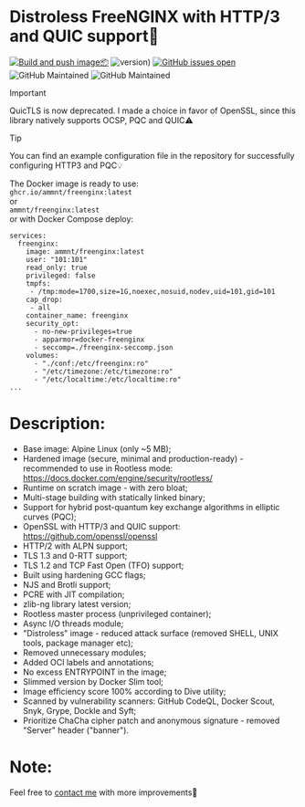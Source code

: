 # Distroless FreeNGINX with HTTP/3 and QUIC support🚀

[![Build and push image📦](https://github.com/ammnt/freenginx/actions/workflows/build.yml/badge.svg)](https://github.com/ammnt/freenginx/actions/workflows/build.yml)
![version)](https://img.shields.io/github/v/release/ammnt/freenginx)
[![GitHub issues open](https://img.shields.io/github/issues/ammnt/freenginx.svg)](https://github.com/ammnt/freenginx/issues)
![GitHub Maintained](https://img.shields.io/badge/open%20source-yes-orange)
![GitHub Maintained](https://img.shields.io/badge/maintained-yes-yellow)

> [!IMPORTANT]
> QuicTLS is now deprecated. I made a choice in favor of OpenSSL, since this library natively supports OCSP, PQC and QUIC⚠️

> [!TIP]
> You can find an example configuration file in the repository for successfully configuring HTTP3 and PQC💡

The Docker image is ready to use:<br>
<code>ghcr.io/ammnt/freenginx:latest</code><br>
or<br>
<code>ammnt/freenginx:latest</code><br>
or with Docker Compose deploy:
```
services:
  freenginx:
    image: ammnt/freenginx:latest
    user: "101:101"
    read_only: true
    privileged: false
    tmpfs:
     - /tmp:mode=1700,size=1G,noexec,nosuid,nodev,uid=101,gid=101
    cap_drop:
     - all
    container_name: freenginx
    security_opt:
      - no-new-privileges=true
      - apparmor=docker-freenginx
      - seccomp=./freenginx-seccomp.json
    volumes:
      - "./conf:/etc/freenginx:ro"
      - "/etc/timezone:/etc/timezone:ro"
      - "/etc/localtime:/etc/localtime:ro"
...
```

# Description:

- Base image: Alpine Linux (only ~5 MB);
- Hardened image (secure, minimal and production-ready) - recommended to use in Rootless mode:<br>
https://docs.docker.com/engine/security/rootless/
- Runtime on scratch image - with zero bloat;
- Multi-stage building with statically linked binary;
- Support for hybrid post-quantum key exchange algorithms in elliptic curves (PQC);
- OpenSSL with HTTP/3 and QUIC support:<br>
https://github.com/openssl/openssl
- HTTP/2 with ALPN support;
- TLS 1.3 and 0-RTT support;
- TLS 1.2 and TCP Fast Open (TFO) support;
- Built using hardening GCC flags;
- NJS and Brotli support;
- PCRE with JIT compilation;
- zlib-ng library latest version;
- Rootless master process (unprivileged container);
- Async I/O threads module;
- "Distroless" image - reduced attack surface (removed SHELL, UNIX tools, package manager etc);
- Removed unnecessary modules;
- Added OCI labels and annotations;
- No excess ENTRYPOINT in the image;
- Slimmed version by Docker Slim tool;
- Image efficiency score 100% according to Dive utility;
- Scanned by vulnerability scanners: GitHub CodeQL, Docker Scout, Snyk, Grype, Dockle and Syft;
- Prioritize ChaCha cipher patch and anonymous signature - removed "Server" header ("banner").

# Note:

Feel free to <a href="https://github.com/ammnt/freenginx/issues/new">contact me</a> with more improvements🙋
